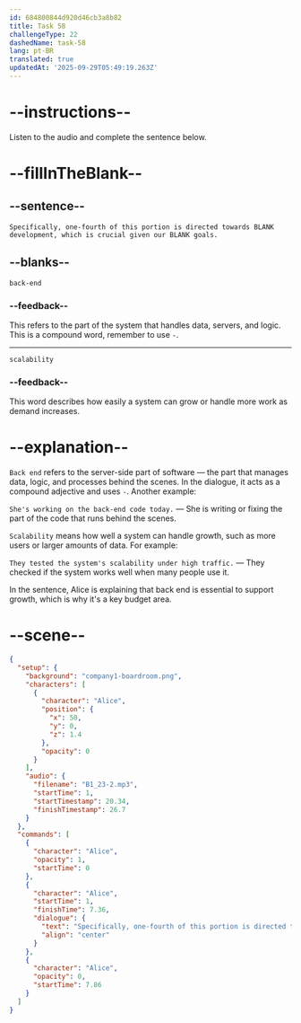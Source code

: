 ```yaml
---
id: 684800844d920d46cb3a8b82
title: Task 58
challengeType: 22
dashedName: task-58
lang: pt-BR
translated: true
updatedAt: '2025-09-29T05:49:19.263Z'
---
```


<!-- (audio) Alice: Specifically, one-fourth of this portion is directed towards backend development, which is crucial given our scalability goals. -->

# --instructions--

Listen to the audio and complete the sentence below.

# --fillInTheBlank--

## --sentence--

`Specifically, one-fourth of this portion is directed towards BLANK development, which is crucial given our BLANK goals.`

## --blanks--

`back-end`

### --feedback--

This refers to the part of the system that handles data, servers, and logic. This is a compound word, remember to use `-`.

---

`scalability`

### --feedback--

This word describes how easily a system can grow or handle more work as demand increases.

# --explanation--

`Back end` refers to the server-side part of software — the part that manages data, logic, and processes behind the scenes. In the dialogue, it acts as a compound adjective and uses `-`. Another example:

`She's working on the back-end code today.` — She is writing or fixing the part of the code that runs behind the scenes.

`Scalability` means how well a system can handle growth, such as more users or larger amounts of data. For example:

`They tested the system's scalability under high traffic.` — They checked if the system works well when many people use it.

In the sentence, Alice is explaining that back end is essential to support growth, which is why it's a key budget area.

# --scene--

```json
{
  "setup": {
    "background": "company1-boardroom.png",
    "characters": [
      {
        "character": "Alice",
        "position": {
          "x": 50,
          "y": 0,
          "z": 1.4
        },
        "opacity": 0
      }
    ],
    "audio": {
      "filename": "B1_23-2.mp3",
      "startTime": 1,
      "startTimestamp": 20.34,
      "finishTimestamp": 26.7
    }
  },
  "commands": [
    {
      "character": "Alice",
      "opacity": 1,
      "startTime": 0
    },
    {
      "character": "Alice",
      "startTime": 1,
      "finishTime": 7.36,
      "dialogue": {
        "text": "Specifically, one-fourth of this portion is directed towards back-end development, which is crucial given our scalability goals.",
        "align": "center"
      }
    },
    {
      "character": "Alice",
      "opacity": 0,
      "startTime": 7.86
    }
  ]
}
```
